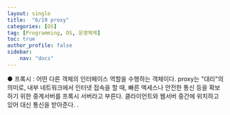 ```yaml
---
layout: single
title:  "6/19 proxy"
categories: [OS]
tag: [Programming, OS, 운영체제]
toc: true
author_profile: false
sidebar:
    nav: "docs"
---
```


● 프록시 : 어떤 다른 객체의 인터페이스 역할을 수행하는 객체이다. proxy는 "대리"의 의미로, 내부 네트워크에서 인터넷 접속을 할 때, 빠른 엑세스나 안전한 통신 등을 확보하기 위한 중계서버를 프록시 서버라고 부른다. 클라이언트와 웹서버 중간에 위치하고 있어 대신 통신을 받아준다. .
